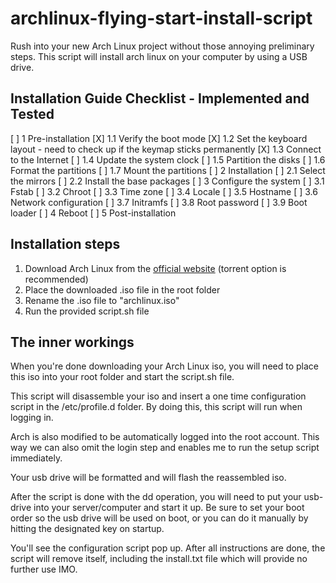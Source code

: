 # archlinux-flying-start-install-script
Rush into your new Arch Linux project without those annoying preliminary steps.
This script will install arch linux on your computer by using a USB drive.

## Installation Guide Checklist - Implemented and Tested
[ ] 1 Pre-installation
[X] 1.1 Verify the boot mode
[X] 1.2 Set the keyboard layout - need to check up if the keymap sticks permanently
[X] 1.3 Connect to the Internet
[ ] 1.4 Update the system clock
[ ] 1.5 Partition the disks
[ ] 1.6 Format the partitions
[ ] 1.7 Mount the partitions
[ ] 2 Installation
[ ] 2.1 Select the mirrors
[ ] 2.2 Install the base packages
[ ] 3 Configure the system
[ ] 3.1 Fstab
[ ] 3.2 Chroot
[ ] 3.3 Time zone
[ ] 3.4 Locale
[ ] 3.5 Hostname
[ ] 3.6 Network configuration
[ ] 3.7 Initramfs
[ ] 3.8 Root password
[ ] 3.9 Boot loader
[ ] 4 Reboot
[ ] 5 Post-installation

## Installation steps
1. Download Arch Linux from the [official website](https://www.archlinux.org/download/)
(torrent option is recommended)
2. Place the downloaded .iso file in the root folder
3. Rename the .iso file to "archlinux.iso"
4. Run the provided script.sh file

## The inner workings
When you're done downloading your Arch Linux iso, you will need to place this iso into your root folder and start the script.sh file.

This script will disassemble your iso and insert a one time configuration script in the /etc/profile.d folder.
By doing this, this script will run when logging in.

Arch is also modified to be automatically logged into the root account. This way we can also omit the login step and enables me to run the setup script immediately.

Your usb drive will be formatted and will flash the reassembled iso.

After the script is done with the dd operation, you will need to put your usb-drive into your server/computer and start it up.
Be sure to set your boot order so the usb drive will be used on boot, or you can do it manually by hitting the designated key on startup.

You'll see the configuration script pop up. After all instructions are done, the script will remove itself, including the install.txt file which will provide no further use IMO.
